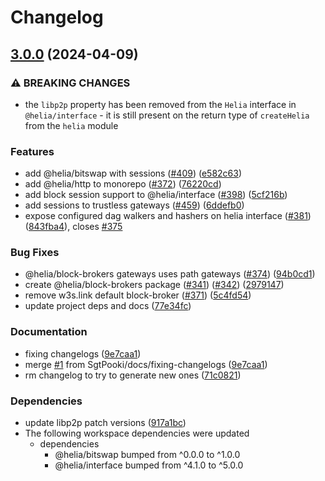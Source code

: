 # Changelog

## [3.0.0](https://github.com/SgtPooki/helia/compare/block-brokers-v2.0.3...block-brokers-v3.0.0) (2024-04-09)


### ⚠ BREAKING CHANGES

* the `libp2p` property has been removed from the `Helia` interface in `@helia/interface` - it is still present on the return type of `createHelia` from the `helia` module

### Features

* add @helia/bitswap with sessions ([#409](https://github.com/SgtPooki/helia/issues/409)) ([e582c63](https://github.com/SgtPooki/helia/commit/e582c63ca296c789312f5fcf5e3e18f267f74c03))
* add @helia/http to monorepo ([#372](https://github.com/SgtPooki/helia/issues/372)) ([76220cd](https://github.com/SgtPooki/helia/commit/76220cd5adf45af7fa61fd0a1321de4722b744d6))
* add block session support to @helia/interface ([#398](https://github.com/SgtPooki/helia/issues/398)) ([5cf216b](https://github.com/SgtPooki/helia/commit/5cf216baa6806cd82f8fcddd1f024ef6a506f667))
* add sessions to trustless gateways ([#459](https://github.com/SgtPooki/helia/issues/459)) ([6ddefb0](https://github.com/SgtPooki/helia/commit/6ddefb01154b970f5ab7ec7cb7445d9eedbc5474))
* expose configured dag walkers and hashers on helia interface ([#381](https://github.com/SgtPooki/helia/issues/381)) ([843fba4](https://github.com/SgtPooki/helia/commit/843fba467ebb032907c888da499147a5349ec10e)), closes [#375](https://github.com/SgtPooki/helia/issues/375)


### Bug Fixes

* @helia/block-brokers gateways uses path gateways ([#374](https://github.com/SgtPooki/helia/issues/374)) ([94b0cd1](https://github.com/SgtPooki/helia/commit/94b0cd162ce864d44726a1d486389b0a1fdd3efc))
* create @helia/block-brokers package ([#341](https://github.com/SgtPooki/helia/issues/341)) ([#342](https://github.com/SgtPooki/helia/issues/342)) ([2979147](https://github.com/SgtPooki/helia/commit/297914756fa06dc0c28890a2654d1159d16689c2))
* remove w3s.link default block-broker ([#371](https://github.com/SgtPooki/helia/issues/371)) ([5c4fd54](https://github.com/SgtPooki/helia/commit/5c4fd54207384165c4e6309ec7663e996d7d66d4))
* update project deps and docs ([77e34fc](https://github.com/SgtPooki/helia/commit/77e34fc115cbfb82585fd954bcf389ecebf655bc))


### Documentation

* fixing changelogs ([9e7caa1](https://github.com/SgtPooki/helia/commit/9e7caa10e85a00b41482c4165f2d83d39668e46d))
* merge [#1](https://github.com/SgtPooki/helia/issues/1) from SgtPooki/docs/fixing-changelogs ([9e7caa1](https://github.com/SgtPooki/helia/commit/9e7caa10e85a00b41482c4165f2d83d39668e46d))
* rm changelog to try to generate new ones ([71c0821](https://github.com/SgtPooki/helia/commit/71c0821d43e725961cd381070c0dc37846e305fe))


### Dependencies

* update libp2p patch versions ([917a1bc](https://github.com/SgtPooki/helia/commit/917a1bceb9e9b56428a15dc3377a963f06affd12))
* The following workspace dependencies were updated
  * dependencies
    * @helia/bitswap bumped from ^0.0.0 to ^1.0.0
    * @helia/interface bumped from ^4.1.0 to ^5.0.0
